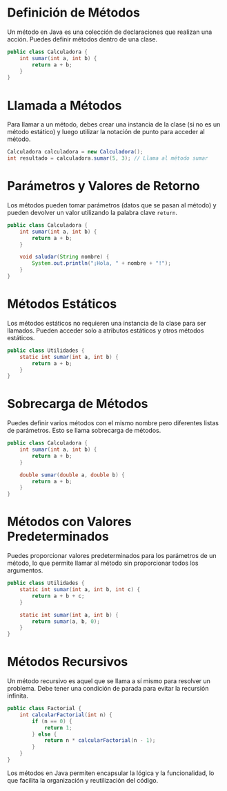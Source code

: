 # Definición de Métodos
Un método en Java es una colección de declaraciones que realizan una acción. Puedes definir métodos dentro de una clase.

```java
public class Calculadora {
    int sumar(int a, int b) {
        return a + b;
    }
}
```

# Llamada a Métodos
Para llamar a un método, debes crear una instancia de la clase (si no es un método estático) y luego utilizar la notación de punto para acceder al método.

```java
Calculadora calculadora = new Calculadora();
int resultado = calculadora.sumar(5, 3); // Llama al método sumar
```

# Parámetros y Valores de Retorno
Los métodos pueden tomar parámetros (datos que se pasan al método) y pueden devolver un valor utilizando la palabra clave `return`.

```java
public class Calculadora {
    int sumar(int a, int b) {
        return a + b;
    }

    void saludar(String nombre) {
        System.out.println("¡Hola, " + nombre + "!");
    }
}
```

# Métodos Estáticos
Los métodos estáticos no requieren una instancia de la clase para ser llamados. Pueden acceder solo a atributos estáticos y otros métodos estáticos.

```java
public class Utilidades {
    static int sumar(int a, int b) {
        return a + b;
    }
}
```

# Sobrecarga de Métodos
Puedes definir varios métodos con el mismo nombre pero diferentes listas de parámetros. Esto se llama sobrecarga de métodos.

```java
public class Calculadora {
    int sumar(int a, int b) {
        return a + b;
    }

    double sumar(double a, double b) {
        return a + b;
    }
}
```

# Métodos con Valores Predeterminados
Puedes proporcionar valores predeterminados para los parámetros de un método, lo que permite llamar al método sin proporcionar todos los argumentos.

```java
public class Utilidades {
    static int sumar(int a, int b, int c) {
        return a + b + c;
    }

    static int sumar(int a, int b) {
        return sumar(a, b, 0);
    }
}
```

# Métodos Recursivos
Un método recursivo es aquel que se llama a sí mismo para resolver un problema. Debe tener una condición de parada para evitar la recursión infinita.

```java
public class Factorial {
    int calcularFactorial(int n) {
        if (n == 0) {
            return 1;
        } else {
            return n * calcularFactorial(n - 1);
        }
    }
}
```

Los métodos en Java permiten encapsular la lógica y la funcionalidad, lo que facilita la organización y reutilización del código.
